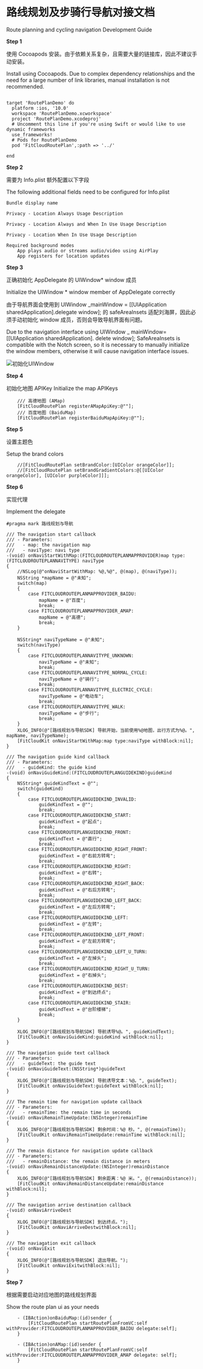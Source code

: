 # 路线规划及步骑行导航对接文档

Route planning and cycling navigation Development Guide

**Step 1**

使用 Cocoapods 安装。由于依赖关系复杂，且需要大量的链接库，因此不建议手动安装。

Install using Cocoapods. Due to complex dependency relationships and the need for a large number of link libraries, manual installation is not recommended.

```objc

target 'RoutePlanDemo' do
  platform :ios, '10.0'
  workspace 'RoutePlanDemo.xcworkspace'
  project 'RoutePlanDemo.xcodeproj'
  # Uncomment this line if you're using Swift or would like to use dynamic frameworks
  use_frameworks!
  # Pods for RoutePlanDemo
  pod 'FitCloudRoutePlan',:path => '../'

end

```

**Step 2**

需要为 Info.plist 额外配置以下字段

The following additional fields need to be configured for Info.plist

```
Bundle display name
```

```
Privacy - Location Always Usage Description
```

```
Privacy - Location Always and When In Use Usage Description
```

```
Privacy - Location When In Use Usage Description
```

```
Required background modes
    App plays audio or streams audio/video using AirPlay
    App registers for location updates
```

**Step 3**

正确初始化 AppDelegate 的 UIWindow\* window 成员

Initialize the UIWindow \* window member of AppDelegate correctly

由于导航界面会使用到 UIWindow \_mainWindow = [[UIApplication sharedApplication].delegate window]; 的 safeAreaInsets 适配刘海屏，因此必须手动初始化 window 成员，否则会导致导航界面有问题。

Due to the navigation interface using UIWindow \_ mainWindow=[[UIApplication sharedApplication]. delete window]; SafeAreaInsets is compatible with the Notch screen, so it is necessary to manually initialize the window members, otherwise it will cause navigation interface issues.

![初始化UIWindow](media/window_init.png)

**Step 4**

初始化地图 APIKey
Initialize the map APIKeys

```
    /// 高德地图 (AMap)
    [FitCloudRoutePlan registerAMapApiKey:@""];
    /// 百度地图 (BaiduMap)
    [FitCloudRoutePlan registerBaiduMapApiKey:@""];
```

**Step 5**

设置主题色

Setup the brand colors

```
    //[FitCloudRoutePlan setBrandColor:[UIColor orangeColor]];
    //[FitCloudRoutePlan setBrandGradientColors:@[[UIColor orangeColor], [UIColor purpleColor]]];
```

**Step 6**

实现代理

Implement the delegate

```
#pragma mark 路线规划与导航

/// The navigation start callback
/// - Parameters:
///   - map: the navigation map
///   - naviType: navi type
-(void) onNaviStartWithMap:(FITCLOUDROUTEPLANMAPPROVIDER)map type:(FITCLOUDROUTEPLANNAVITYPE) naviType
{
    //NSLog(@"onNaviStartWithMap: %@,%@", @(map), @(naviType));
    NSString *mapName = @"未知";
    switch(map)
    {
        case FITCLOUDROUTEPLANMAPPROVIDER_BAIDU:
            mapName = @"百度";
            break;
        case FITCLOUDROUTEPLANMAPPROVIDER_AMAP:
            mapName = @"高德";
            break;
    }

    NSString* naviTypeName = @"未知";
    switch(naviType)
    {
        case FITCLOUDROUTEPLANNAVITYPE_UNKNOWN:
            naviTypeName = @"未知";
            break;
        case FITCLOUDROUTEPLANNAVITYPE_NORMAL_CYCLE:
            naviTypeName = @"骑行";
            break;
        case FITCLOUDROUTEPLANNAVITYPE_ELECTRIC_CYCLE:
            naviTypeName = @"电动车";
            break;
        case FITCLOUDROUTEPLANNAVITYPE_WALK:
            naviTypeName = @"步行";
            break;
    }
    XLOG_INFO(@"[路线规划与导航SDK] 导航开始，当前使用%@地图，出行方式为%@。", mapName, naviTypeName);
    [FitCloudKit onNaviStartWithMap:map type:naviType withBlock:nil];
}

/// The navigation guide kind callback
/// - Parameters:
///   - guideKind: the guide kind
-(void) onNaviGuideKind:(FITCLOUDROUTEPLANGUIDEKIND)guideKind
{
    NSString* guideKindText = @"";
    switch(guideKind)
    {
        case FITCLOUDROUTEPLANGUIDEKIND_INVALID:
            guideKindText = @"";
            break;
        case FITCLOUDROUTEPLANGUIDEKIND_START:
            guideKindText = @"起点";
            break;
        case FITCLOUDROUTEPLANGUIDEKIND_FRONT:
            guideKindText = @"直行";
            break;
        case FITCLOUDROUTEPLANGUIDEKIND_RIGHT_FRONT:
            guideKindText = @"右前方转弯";
            break;
        case FITCLOUDROUTEPLANGUIDEKIND_RIGHT:
            guideKindText = @"右转";
            break;
        case FITCLOUDROUTEPLANGUIDEKIND_RIGHT_BACK:
            guideKindText = @"右后方转弯";
            break;
        case FITCLOUDROUTEPLANGUIDEKIND_LEFT_BACK:
            guideKindText = @"左后方转弯";
            break;
        case FITCLOUDROUTEPLANGUIDEKIND_LEFT:
            guideKindText = @"左转";
            break;
        case FITCLOUDROUTEPLANGUIDEKIND_LEFT_FRONT:
            guideKindText = @"左前方转弯";
            break;
        case FITCLOUDROUTEPLANGUIDEKIND_LEFT_U_TURN:
            guideKindText = @"左掉头";
            break;
        case FITCLOUDROUTEPLANGUIDEKIND_RIGHT_U_TURN:
            guideKindText = @"右掉头";
            break;
        case FITCLOUDROUTEPLANGUIDEKIND_DEST:
            guideKindText = @"到达终点";
            break;
        case FITCLOUDROUTEPLANGUIDEKIND_STAIR:
            guideKindText = @"台阶楼梯";
            break;
    }

    XLOG_INFO(@"[路线规划与导航SDK] 导航诱导%@。", guideKindText);
    [FitCloudKit onNaviGuideKind:guideKind withBlock:nil];
}

/// The navigation guide text callback
/// - Parameters:
///   - guideText: the guide text
-(void) onNaviGuideText:(NSString*)guideText
{
    XLOG_INFO(@"[路线规划与导航SDK] 导航诱导文本：%@。", guideText);
    [FitCloudKit onNaviGuideText:guideText withBlock:nil];
}

/// The remain time for navigation update callback
/// - Parameters:
///   - remainTime: the remain time in seconds
-(void) onNaviRemainTimeUpdate:(NSInteger)remainTime
{
    XLOG_INFO(@"[路线规划与导航SDK] 剩余时间：%@ 秒。", @(remainTime));
    [FitCloudKit onNaviRemainTimeUpdate:remainTime withBlock:nil];
}

/// The remain distance for navigation update callback
/// - Parameters:
///   - remainDistance: the remain distance in meters
-(void) onNaviRemainDistanceUpdate:(NSInteger)remainDistance
{
    XLOG_INFO(@"[路线规划与导航SDK] 剩余距离：%@ 米。", @(remainDistance));
    [FitCloudKit onNaviRemainDistanceUpdate:remainDistance withBlock:nil];
}

/// The navigation arrive destination callback
-(void) onNaviArriveDest
{
    XLOG_INFO(@"[路线规划与导航SDK] 到达终点。");
    [FitCloudKit onNaviArriveDestwithBlock:nil];
}

/// The naviagation exit callback
-(void) onNaviExit
{
    XLOG_INFO(@"[路线规划与导航SDK] 退出导航。");
    [FitCloudKit onNaviExitwithBlock:nil];
}
```

**Step 7**

根据需要启动对应地图的路线规划界面

Show the route plan ui as your needs

```
    - (IBAction)onBaiduMap:(id)sender {
        [FitCloudRoutePlan startRoutePlanFromVC:self withProvider:FITCLOUDROUTEPLANMAPPROVIDER_BAIDU delegate:self];
    }

    - (IBAction)onAMap:(id)sender {
        [FitCloudRoutePlan startRoutePlanFromVC:self withProvider:FITCLOUDROUTEPLANMAPPROVIDER_AMAP delegate: self];
    }
```
